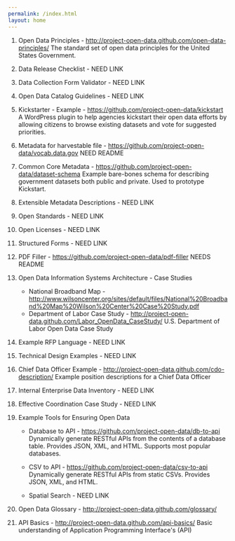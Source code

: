```yaml
---
permalink: /index.html
layout: home
---
```


1. Open Data Principles - http://project-open-data.github.com/open-data-principles/
   The standard set of open data principles for the United States Government.

2. Data Release Checklist - NEED LINK

3. Data Collection Form Validator - NEED LINK

4. Open Data Catalog Guidelines - NEED LINK

5. Kickstarter - Example - https://github.com/project-open-data/kickstart
   A WordPress plugin to help agencies kickstart their open data efforts by allowing citizens to browse existing datasets and vote for suggested priorities.

6. Metadata for harvestable file - https://github.com/project-open-data/vocab.data.gov
   NEED README
   
7. Common Core Metadata - https://github.com/project-open-data/dataset-schema 
   Example bare-bones schema for describing government datasets both public and private. Used to prototype Kickstart.

8. Extensible Metadata Descriptions - NEED LINK

9. Open Standards - NEED LINK

10. Open Licenses - NEED LINK

11. Structured Forms - NEED LINK

12. PDF Filler - https://github.com/project-open-data/pdf-filler
    NEEDS README 

13. Open Data Information Systems Architecture - Case Studies
    - National Broadband Map - http://www.wilsoncenter.org/sites/default/files/National%20Broadband%20Map%20Wilson%20Center%20Case%20Study.pdf
    - Department of Labor Case Study - http://project-open-data.github.com/Labor_OpenData_CaseStudy/
      U.S. Department of Labor Open Data Case Study
      
14. Example RFP Language - NEED LINK

15. Technical Design Examples - NEED LINK

16. Chief Data Officer Example - http://project-open-data.github.com/cdo-description/
	Example position descriptions for a Chief Data Officer
	
17. Internal Enterprise Data Inventory - NEED LINK

18. Effective Coordination Case Study - NEED LINK

19. Example Tools for Ensuring Open Data
    - Database to API - https://github.com/project-open-data/db-to-api 
      Dynamically generate RESTful APIs from the contents of a database table. Provides JSON, XML, and HTML. Supports most popular databases.
    
    - CSV to API - https://github.com/project-open-data/csv-to-api 
      Dynamically generate RESTful APIs from static CSVs. Provides JSON, XML, and HTML.
      
    - Spatial Search - NEED LINK
    
20. Open Data Glossary - http://project-open-data.github.com/glossary/

21. API Basics - http://project-open-data.github.com/api-basics/
	Basic understanding of Application Programming Interface's (API)
